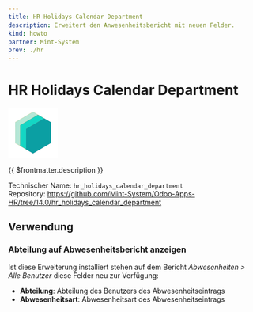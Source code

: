 ```yaml
---
title: HR Holidays Calendar Department
description: Erweitert den Anwesenheitsbericht mit neuen Felder.
kind: howto
partner: Mint-System
prev: ./hr
---
```

# HR Holidays Calendar Department
![icon_oms_box](attachments/icons_odoo_mint_system.png)

{{ $frontmatter.description }}

Technischer Name: `hr_holidays_calendar_department`\
Repository: <https://github.com/Mint-System/Odoo-Apps-HR/tree/14.0/hr_holidays_calendar_department>

## Verwendung

### Abteilung auf Abwesenheitsbericht anzeigen

Ist diese Erweiterung installiert stehen auf dem Bericht *Abwesenheiten > Alle Benutzer* diese Felder neu zur Verfügung:

* **Abteilung**: Abteilung des Benutzers des Abwesenheitseintrags
* **Abwesenheitsart**: Abwesenheitsart des Abwesenheitseintrags
